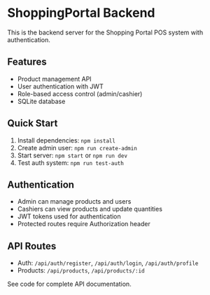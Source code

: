 # ShoppingPortal Backend

This is the backend server for the Shopping Portal POS system with authentication.

## Features

- Product management API
- User authentication with JWT
- Role-based access control (admin/cashier)
- SQLite database

## Quick Start

1. Install dependencies: `npm install`
2. Create admin user: `npm run create-admin`
3. Start server: `npm start` or `npm run dev`
4. Test auth system: `npm run test-auth`

## Authentication

- Admin can manage products and users
- Cashiers can view products and update quantities
- JWT tokens used for authentication
- Protected routes require Authorization header

## API Routes

- Auth: `/api/auth/register`, `/api/auth/login`, `/api/auth/profile`
- Products: `/api/products`, `/api/products/:id`

See code for complete API documentation.
